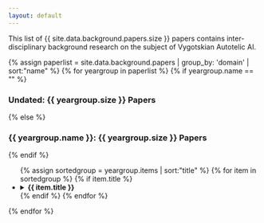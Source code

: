 ```yaml
---
layout: default
---
```


This list of {{ site.data.background.papers.size }} papers contains inter-disciplinary background research on the subject of Vygotskian Autotelic AI. 


{% assign paperlist = site.data.background.papers | group_by: 'domain' | sort:"name"  %}
{% for yeargroup in paperlist %}
{% if yeargroup.name == "" %}
<h3 class="page-title">Undated: {{ yeargroup.size }} Papers</h3>
{% else %}
<h3 class="page-title" >{{ yeargroup.name }}: {{ yeargroup.size }} Papers</h3>
{% endif %}
<ul>
	{% assign sortedgroup = yeargroup.items | sort:"title"  %}
	{% for item in sortedgroup %}
	{% if item.title %}
	<li>
		<details><summary><b class="paper-title">{{ item.title }}</b></summary>
		<blockquote>
		{% if item.authors %}
		   <h4 class="blockquote-content" style="margin-top:10px;">Authors:</h4>
		   {{item.authors}}
		{% endif %}
		{% if item.abstract %}
		   <h4 class="blockquote-content" >Abstract:</h4>
		   {{ item.abstract }}
		{% endif %}
		{% if item.pdfurl or item.codeurl or item.webpageurl %}
		   <h4 class="blockquote-content">Links:</h4>
		   <ul>
		   {% if item.pdfurl %}
		   <li><a href="{{ item.pdfurl }}">Paper</a></li>
		   {% endif %}
		   {% if item.codeurl %}
		   <li><a href="{{ item.codeurl }}">Source-code</a></li>
		   {% endif %}
		   {% if item.webpageurl %}
		   <li><a href="{{ item.webpageurl }}">Webpage</a></li>
		   {% endif %}
		   </ul>
		{% endif %}
		{% if item.bibtex %}	 
		   <h4 class="blockquote-content">Bibtex:</h4>
		   <pre><code>{{ item.bibtex }}</code></pre>
		{% endif %}
		<hr>
		 </blockquote>
		</details>
	</li>
	{% endif %}
	{% endfor %}
</ul>
{% endfor %}


